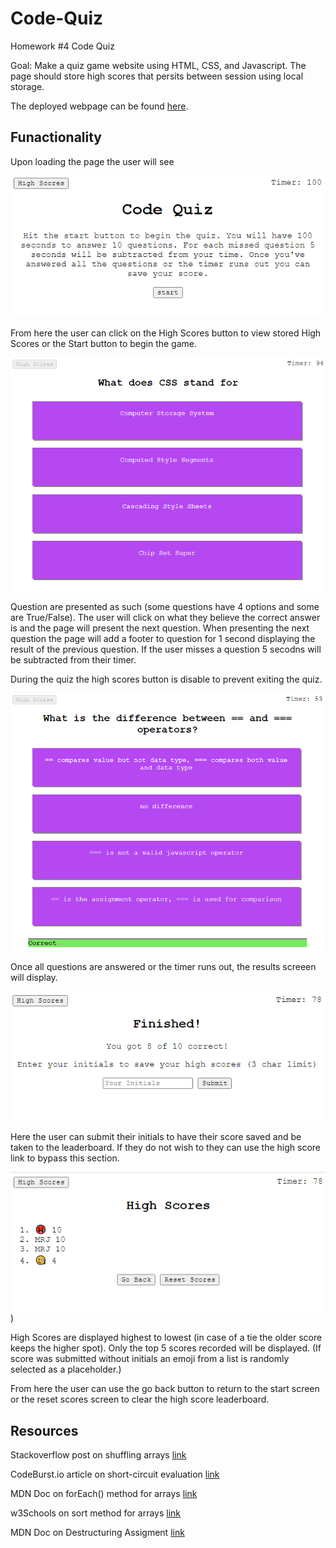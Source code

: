 # Code-Quiz
Homework #4 Code Quiz

Goal: Make a quiz game website using HTML, CSS, and Javascript. The page should store high scores that persits between session using local storage. 

The deployed webpage can be found [here](https://matthewronaldjohnson.github.io/Code-Quiz/).

## Funactionality
Upon loading the page the user will see

![welcome card](https://raw.githubusercontent.com/MatthewRonaldJohnson/Code-Quiz/main/assets/img/welcome-card.PNG)

From here the user can click on the High Scores button to view stored High Scores or the Start button to begin the game.

![question card](https://raw.githubusercontent.com/MatthewRonaldJohnson/Code-Quiz/main/assets/img/questions-card.PNG)

Question are presented as such (some questions have 4 options and some are True/False). The user will click on what they believe the correct answer is and the page will present the next question. When presenting the next question the page will add a footer to question for 1 second displaying the result of the previous question. If the user misses a question 5 secodns will be subtracted from their timer.

During the quiz the high scores button is disable to prevent exiting the quiz.

![question card w/ result](https://raw.githubusercontent.com/MatthewRonaldJohnson/Code-Quiz/main/assets/img/questions-card-result.PNG)

Once all questions are answered or the timer runs out, the results screeen will display.

![results card](https://raw.githubusercontent.com/MatthewRonaldJohnson/Code-Quiz/main/assets/img/results-card.PNG)

Here the user can submit their initials to have their score saved and be taken to the leaderboard. If they do not wish to they can use the high score link to bypass this section. 

![high scores card](https://raw.githubusercontent.com/MatthewRonaldJohnson/Code-Quiz/main/assets/img/high-scores-card.PNG))

High Scores are displayed highest to lowest (in case of a tie the older score keeps the higher spot). Only the top 5 scores recorded will be displayed. (If score was submitted without initials an emoji from a list is randomly selected as a placeholder.)

From here the user can use the go back button to return to the start screen or the reset scores screen to clear the high score leaderboard. 

## Resources
Stackoverflow post on shuffling arrays [link](https://stackoverflow.com/questions/2450954/how-to-randomize-shuffle-a-javascript-array)

CodeBurst.io article on short-circuit evaluation [link](https://codeburst.io/javascript-what-is-short-circuit-evaluation-ff22b2f5608c)

MDN Doc on forEach() method for arrays [link](https://developer.mozilla.org/en-US/docs/Web/JavaScript/Reference/Global_Objects/Array/forEach)

w3Schools on sort method for arrays [link](https://www.w3schools.com/js/js_array_sort.asp)

MDN Doc on Destructuring Assigment [link](https://developer.mozilla.org/en-US/docs/Web/JavaScript/Reference/Operators/Destructuring_assignment)